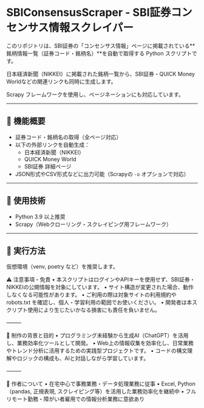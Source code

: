 # SBIConsensusScraper - SBI証券コンセンサス情報スクレイパー

このリポジトリは、SBI証券の「コンセンサス情報」ページに掲載されている**銘柄情報一覧（証券コード・銘柄名）**を自動で取得する Python スクリプトです。

日本経済新聞（NIKKEI）に掲載された銘柄一覧から、SBI証券・QUICK Money Worldなどの関連リンクも同時に生成します。

Scrapy フレームワークを使用し、ページネーションにも対応しています。

---

## 🔧 機能概要

- 証券コード・銘柄名の取得（全ページ対応）
- 以下の外部リンクを自動生成：
  - 日本経済新聞（NIKKEI）
  - QUICK Money World
  - SBI証券 詳細ページ
- JSON形式やCSV形式などに出力可能（Scrapyの `-o` オプションで対応）

---

## 🧩 使用技術

- Python 3.9 以上推奨
- Scrapy（Webクローリング・スクレイピング用フレームワーク）

---

## 🚀 実行方法

仮想環境（venv, poetry など）を推奨します。

⚠️ 注意事項・免責
	•	本スクリプトはログインやAPIキーを使用せず、SBI証券・NIKKEIの公開情報を対象にしています。
	•	サイト構造が変更された場合、動作しなくなる可能性があります。
	•	ご利用の際は対象サイトの利用規約や robots.txt を確認し、個人・学習利用の範囲でお使いください。
	•	開発者は本スクリプト使用により生じたいかなる損害にも責任を負いません。

⸻

🎯 制作の背景と目的
	•	プログラミング未経験から生成AI（ChatGPT）を活用し、業務効率化ツールとして開発。
	•	Web上の情報収集を効率化し、日常業務やトレンド分析に活用するための実践型プロジェクトです。
	•	コードの構文理解やロジックの構成も、AIと対話しながら学習しています。

⸻

👤 作者について
	•	在宅中心で事務業務・データ処理業務に従事
	•	Excel, Python（pandas, 正規表現, スクレイピング等）を活用した業務効率化を継続中
	•	フルリモート勤務・障がい者雇用での情報分析業務に意欲あり
